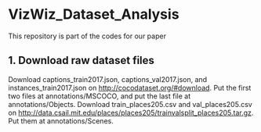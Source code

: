 # VizWiz_Dataset_Analysis
This repository is part of the codes for our paper 


## 1. Download raw dataset files
Download captions_train2017.json, captions_val2017.json, and instances_train2017.json on http://cocodataset.org/#download. Put the first two files at annotations/MSCOCO, and put the last file at annotations/Objects.
Download train_places205.csv and val_places205.csv on http://data.csail.mit.edu/places/places205/trainvalsplit_places205.tar.gz. Put them at annotations/Scenes.
